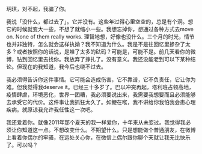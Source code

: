 玥琪，对不起，我骗了你。

我说「没什么，都过去了」。它并没有。这些年过得心里空空的，总是有个洞。想它的时候就变大一些，不想了就缩小一些。我想忘掉你，想通过各种方式去move on. None of them really works. 理智地想，好像也没什么。三个月的时光，情节也并非独特，怎么就会这样执拗？我不知道为什么。我是不是往回忆里掺杂了太多？或者按照你的话说，是堆了太多的砝码？可能是，可能不是。前几天看你的微博，钻到回忆里去找你。我放弃了挣扎了。没有意义。我还没能老到可以下某种结论。但现在的我知道，我今后也绕不过去。

我必须得告诉你这件事情。它可能会造成伤害，它不靠谱，它不负责任，它让你为难。但我觉得我deserve it。已经三十多岁了。巴以冲突再起，塔利班占领高地，疫情肆虐，环境恶化，世界一团糟，我必须要说出来，我需要我想要而且必须能够去承受它的代价。这件事让我抓狂太久了。如鲠在喉，我不讲给你我怕我会患心理疾病。就原谅我允许我任性这一次吧。

我还爱着你。就像2011年那个夏天的我一样爱你，十年来从未变过。我觉得我必须让你知道这一点。不想改变什么。不期望什么。只是想能做个普通朋友，在微博上看着你偶尔的牢骚，在远处关心你，在微信上偶尔跟你聊个天就让我无比快乐了。可以吗？